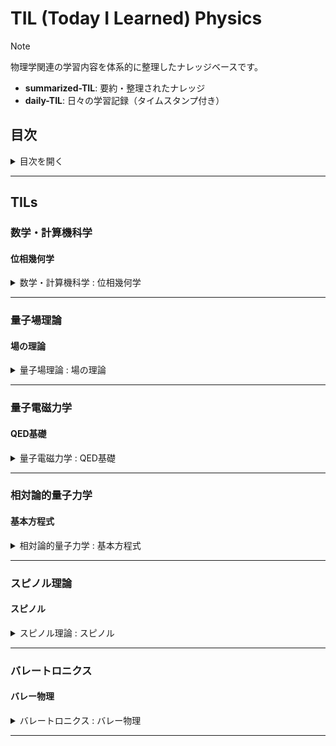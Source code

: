 # TIL (Today I Learned) Physics

> [!NOTE]
> 物理学関連の学習内容を体系的に整理したナレッジベースです。
>
> - **summarized-TIL**: 要約・整理されたナレッジ
> - **daily-TIL**: 日々の学習記録（タイムスタンプ付き）

## 目次

<details>
<summary>目次を開く</summary>

- [TIL (Today I Learned) Physics - ナレッジベース インデックス](#til-today-i-learned-physics---ナレッジベース-インデックス)
  - [目次](#目次)
  - [TILs](#tils)
    - [数学・計算機科学](#数学計算機科学)
      - [位相幾何学](#位相幾何学)
    - [量子場理論](#量子場理論)
      - [場の理論](#場の理論)
    - [量子電磁力学](#量子電磁力学)
      - [QED基礎](#qed基礎)
    - [相対論的量子力学](#相対論的量子力学)
      - [基本方程式](#基本方程式)
    - [スピノル理論](#スピノル理論)
      - [スピノル](#スピノル)
    - [バレートロニクス](#バレートロニクス)
      - [バレー物理](#バレー物理)

</details>

---

## TILs

### 数学・計算機科学

#### 位相幾何学

<details>
<summary>数学・計算機科学 : 位相幾何学</summary>

- 数学・計算機科学
  - 位相幾何学
    - daily-TIL
      - how
        - [2025.08.20.19.14_how_apply_general_topology_in_technology.md](daily/2025.08.20.19.14_how_apply_general_topology_in_technology.md)
          - 位相空間論の概念をネットワークトポロジー、データ構造、機械学習、分散システムなど様々な技術分野で応用する方法

</details>

---

### 量子場理論

#### 場の理論

<details>
<summary>量子場理論 : 場の理論</summary>

- 量子場理論
  - 場の理論
    - daily-TIL
      - what
        - [2025.08.20.19.36_what_field_theory_in_physics.md](daily/2025.08.20.19.36_what_field_theory_in_physics.md)
          - 場の理論の基本概念。空間の各点に物理量が割り当てられた「場」を扱う理論体系。古典場の理論と量子場理論の概要
      - why
        - [2025.08.20.19.40_why_field_theory_physics_necessary.md](daily/2025.08.20.19.40_why_field_theory_physics_necessary.md)
          - 物理学で場の理論が必要な理由。相対性理論との整合性、粒子の生成・消滅の記述、無限自由度系の取り扱い

</details>

---

### 量子電磁力学

#### QED基礎

<details>
<summary>量子電磁力学 : QED基礎</summary>

- 量子電磁力学
  - QED基礎
    - daily-TIL
      - what
        - [2025.08.20.21.07_what_quantum_electrodynamics_qed.md](daily/2025.08.20.21.07_what_quantum_electrodynamics_qed.md)
          - 量子電磁力学（QED）の基礎。電磁相互作用を量子力学的に記述する理論。ラグランジアン、ファインマン図、繰り込み理論
        - [2025.08.20.21.18_what_feynman_rules_in_quantum_electrodynamics.md](daily/2025.08.20.21.18_what_feynman_rules_in_quantum_electrodynamics.md)
          - ファインマン則の定義と適用方法。外線、内線、頂点の数学的表現。散乱振幅の計算手順
        - [2025.08.20.21.25_what_feynman_diagram.md](daily/2025.08.20.21.25_what_feynman_diagram.md)
          - ファインマン図の基本概念。素粒子相互作用を視覚的に表現するツール。基本要素、読み方、物理的意味
      - how
        - [2025.08.20.21.32_how_draw_feynman_diagrams_for_specific_situations.md](daily/2025.08.20.21.32_how_draw_feynman_diagrams_for_specific_situations.md)
          - 特定の物理過程に対応するファインマン図の描画手順。コンプトン散乱、電子-陽電子対消滅、高次補正図の具体例

</details>

---

### 相対論的量子力学

#### 基本方程式

<details>
<summary>相対論的量子力学 : 基本方程式</summary>

- 相対論的量子力学
  - 基本方程式
    - daily-TIL
      - what
        - [2025.08.20.21.46_what_klein_gordon_equation.md](daily/2025.08.20.21.46_what_klein_gordon_equation.md)
          - クライン・ゴルドン方程式の定義と性質。スピン0粒子を記述する相対論的波動方程式。導出、解の性質、応用と限界
        - [2025.08.20.21.53_what_dirac_equation.md](daily/2025.08.20.21.53_what_dirac_equation.md)
          - ディラック方程式の基礎。スピン1/2粒子の相対論的記述。ガンマ行列、スピノル、反粒子の予言

</details>

---

### スピノル理論

#### スピノル

<details>
<summary>スピノル理論 : スピノル</summary>

- スピノル理論
  - スピノル
    - daily-TIL
      - what
        - [2025.08.20.22.23_what_spinor_in_physics.md](daily/2025.08.20.22.23_what_spinor_in_physics.md)
          - スピノルの定義と性質。360度回転で符号反転、720度回転で元に戻る特殊な変換性。パウリ行列、ワイル/ディラック/マヨラナスピノル
        - [2025.08.20.22.29_what_pseudo_spinor_in_physics.md](daily/2025.08.20.22.29_what_pseudo_spinor_in_physics.md)
          - 擬スピノルの概念。近似的なスピノル性質を持つ数学的対象。核物理学・原子物理学での応用。真のスピノルとの違い
      - why
        - [2025.08.20.22.35_why_pseudo_spinor_appears_in_graphene.md](daily/2025.08.20.22.35_why_pseudo_spinor_appears_in_graphene.md)
          - グラフェンに擬スピノルが現れる理由。蜂の巣格子の副格子構造、ディラック点での相対論的振る舞い、タイトバインディングモデル

</details>

---

### バレートロニクス

#### バレー物理

<details>
<summary>バレートロニクス : バレー物理</summary>

- バレートロニクス
  - バレー物理
    - daily-TIL
      - what
        - [2025.08.20.23.12_what_valleytronics_in_physics.md](daily/2025.08.20.23.12_what_valleytronics_in_physics.md)
          - バレートロニクスの基礎。電子のバレー自由度を利用した情報処理技術。低消費電力・高速動作の可能性、主要材料系
        - [2025.08.20.23.17_what_valley_pseudo_spin.md](daily/2025.08.20.23.17_what_valley_pseudo_spin.md)
          - バレー擬スピンの概念。K点とK'点バレーの二準位系。パウリ行列による数学的記述。遷移金属ダイカルコゲナイド（TMD）での実現

</details>

---
